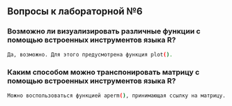 ## Вопросы к лабораторной №6

### Возможно ли визуализировать различные функции с помощью встроенных инструментов языка R?

```bash
Да, возможно. Для этого предусмотрена функция plot().
```

### Каким способом можно транспонировать матрицу с помощью встроенных инструментов языка R?

```bash
Можно воспользоваться функцией aperm(), принимающая ссылку на матрицу.
```